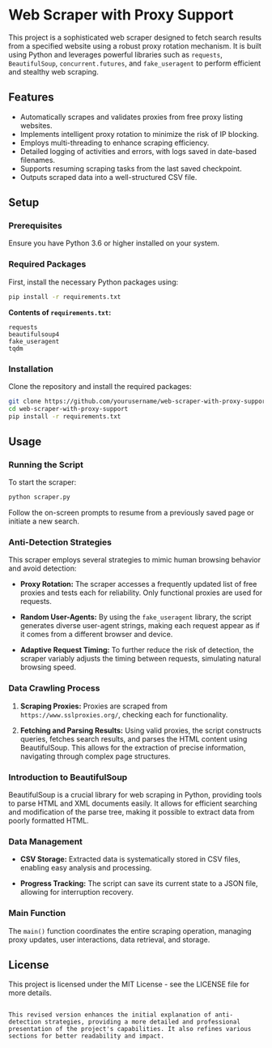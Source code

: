 # Web Scraper with Proxy Support

This project is a sophisticated web scraper designed to fetch search results from a specified website using a robust proxy rotation mechanism. It is built using Python and leverages powerful libraries such as `requests`, `BeautifulSoup`, `concurrent.futures`, and `fake_useragent` to perform efficient and stealthy web scraping.

## Features

- Automatically scrapes and validates proxies from free proxy listing websites.
- Implements intelligent proxy rotation to minimize the risk of IP blocking.
- Employs multi-threading to enhance scraping efficiency.
- Detailed logging of activities and errors, with logs saved in date-based filenames.
- Supports resuming scraping tasks from the last saved checkpoint.
- Outputs scraped data into a well-structured CSV file.

## Setup

### Prerequisites

Ensure you have Python 3.6 or higher installed on your system.

### Required Packages

First, install the necessary Python packages using:

```sh
pip install -r requirements.txt
```

**Contents of `requirements.txt`:**

```plaintext
requests
beautifulsoup4
fake_useragent
tqdm
```

### Installation

Clone the repository and install the required packages:

```sh
git clone https://github.com/yourusername/web-scraper-with-proxy-support.git
cd web-scraper-with-proxy-support
pip install -r requirements.txt
```

## Usage

### Running the Script

To start the scraper:

```sh
python scraper.py
```

Follow the on-screen prompts to resume from a previously saved page or initiate a new search.

### Anti-Detection Strategies

This scraper employs several strategies to mimic human browsing behavior and avoid detection:

- **Proxy Rotation:** The scraper accesses a frequently updated list of free proxies and tests each for reliability. Only functional proxies are used for requests.
  
- **Random User-Agents:** By using the `fake_useragent` library, the script generates diverse user-agent strings, making each request appear as if it comes from a different browser and device.

- **Adaptive Request Timing:** To further reduce the risk of detection, the scraper variably adjusts the timing between requests, simulating natural browsing speed.

### Data Crawling Process

1. **Scraping Proxies:** Proxies are scraped from `https://www.sslproxies.org/`, checking each for functionality.

2. **Fetching and Parsing Results:** Using valid proxies, the script constructs queries, fetches search results, and parses the HTML content using BeautifulSoup. This allows for the extraction of precise information, navigating through complex page structures.

### Introduction to BeautifulSoup

BeautifulSoup is a crucial library for web scraping in Python, providing tools to parse HTML and XML documents easily. It allows for efficient searching and modification of the parse tree, making it possible to extract data from poorly formatted HTML.

### Data Management

- **CSV Storage:** Extracted data is systematically stored in CSV files, enabling easy analysis and processing.
  
- **Progress Tracking:** The script can save its current state to a JSON file, allowing for interruption recovery.

### Main Function

The `main()` function coordinates the entire scraping operation, managing proxy updates, user interactions, data retrieval, and storage.

## License

This project is licensed under the MIT License - see the LICENSE file for more details.
```

This revised version enhances the initial explanation of anti-detection strategies, providing a more detailed and professional presentation of the project's capabilities. It also refines various sections for better readability and impact.
